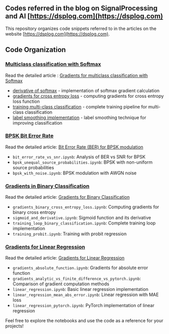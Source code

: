 ## Codes referred in the blog on SignalProcessing and AI [https://dsplog.com](https://dsplog.com)

This repository organizes code snippets referred to in the articles on the website [https://dsplog.com](https://dsplog.com).

## Code Organization

### [Multiclass classification with Softmax](code/gradients_multiclass_classification/)
Read the detailed article : [Gradients for multiclass classification with Softmax](https://dsplog.com/2025/06/22/gradients-for-multi-class-classification-with-softmax/)

- [derivative of softmax](derivative_softmax.ipynb) - implementation of softmax gradient calculation
- [gradients for cross entropy loss](gradients_cross_entropy_loss.ipynb) - computing gradients for cross entropy loss function
- [training multi-class classification](training_multiclass_classification.ipynb) - complete training pipeline for multi-class classification
- [label smoothing implementation](training_label_smoothing.ipynb) - label smoothing technique for improving classification

### [BPSK Bit Error Rate](code/bpsk_bit_error_rate/)

Read the detailed article: [Bit Error Rate (BER) for BPSK modulation
](https://dsplog.com/2007/08/05/bit-error-probability-for-bpsk-modulation/)

- `bit_error_rate_vs_snr.ipynb`: Analysis of BER vs SNR for BPSK
- `bpsk_unequal_source_probabilities.ipynb`: BPSK with non-uniform source probabilities
- `bpsk_with_noise.ipynb`: BPSK modulation with AWGN noise

### [Gradients in Binary Classification](code/gradients_binary_classification/)

Read the detailed article: [Gradients for Binary Classification](https://dsplog.com/2025/05/17/gradients-for-binary-classification/)

- `gradients_binary_cross_entropy_loss.ipynb`: Computing gradients for binary cross entropy
- `sigmoid_and_derivative.ipynb`: Sigmoid function and its derivative
- `training_loop_binary_classification.ipynb`: Complete training loop implementation
- `training_probit.ipynb`: Training with probit regression

### [Gradients for Linear Regression](code/linear_regression/)

Read the detailed article: [Gradients for Linear Regression](https://dsplog.com/2025/05/01/gradients-for-linear-regression/)


- `gradients_absolute_function.ipynb`: Gradients for absolute error function
- `gradients_analytic_vs_finite_difference_vs_pytorch.ipynb`: Comparison of gradient computation methods
- `linear_regression.ipynb`: Basic linear regression implementation
- `linear_regression_mean_abs_error.ipynb`: Linear regression with MAE loss
- `linear_regression_pytorch.ipynb`: PyTorch implementation of linear regression

Feel free to explore the notebooks and use the code as a reference for your projects!
